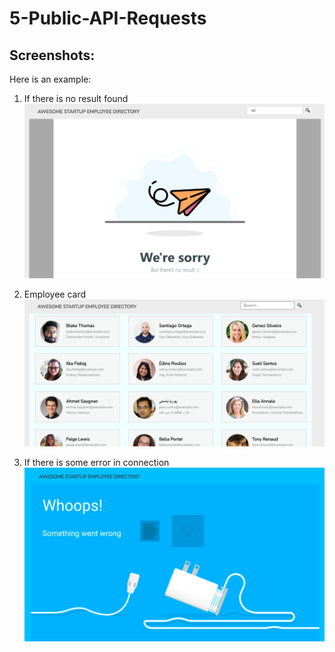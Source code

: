 # 5-Public-API-Requests

## Screenshots:
Here is an example:

1) If there is no result found
![no-result](Screenshot_no.png)

2) Employee card
![employee-card](Screenshot.png)

3) If there is some error in connection
![error](Screenshot_error.png)